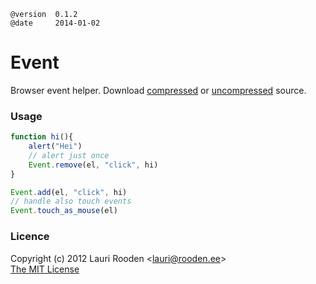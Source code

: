 
[1]: https://raw.github.com/litejs/browser-event-lite/master/min.js
[2]: https://raw.github.com/litejs/browser-event-lite/master/index.js


    @version  0.1.2
    @date     2014-01-02


Event
=====

Browser event helper.
Download [compressed][1] 
or [uncompressed][2] source.


### Usage

```javascript
function hi(){
	alert("Hei")	
	// alert just once
	Event.remove(el, "click", hi)
}

Event.add(el, "click", hi)
// handle also touch events
Event.touch_as_mouse(el) 
```


### Licence

Copyright (c) 2012 Lauri Rooden &lt;lauri@rooden.ee&gt;  
[The MIT License](http://lauri.rooden.ee/mit-license.txt)



